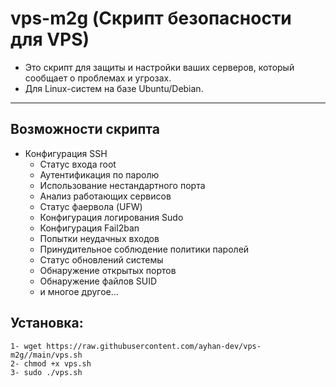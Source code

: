 # vps-m2g (Скрипт безопасности для VPS)

- Это скрипт для защиты и настройки ваших серверов, который сообщает о проблемах и угрозах.
- Для Linux-систем на базе Ubuntu/Debian.

-----------
## Возможности скрипта

  - Конфигурация SSH
       - Статус входа root
       - Аутентификация по паролю
       - Использование нестандартного порта
    - Анализ работающих сервисов
    - Статус фаервола (UFW)
    - Конфигурация логирования Sudo
    - Конфигурация Fail2ban
    - Попытки неудачных входов
    - Принудительное соблюдение политики паролей
    - Статус обновлений системы
    - Обнаружение открытых портов
    - Обнаружение файлов SUID
    - и многое другое...

## Установка:
```shell
1- wget https://raw.githubusercontent.com/ayhan-dev/vps-m2g//main/vps.sh
2- chmod +x vps.sh
3- sudo ./vps.sh
